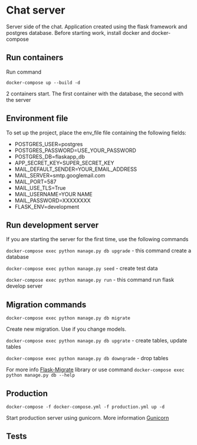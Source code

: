# Chat server
Server side of the chat. Application created using the flask framework and postgres database.
Before starting work, install docker and docker-compose
## Run containers
Run command 

```docker-compose up --build -d``` 

2 containers start. The first container with the database, the second with the server

## Environment file
To set up the project, place the env_file file containing the following fields:
* POSTGRES_USER=postgres
* POSTGRES_PASSWORD=USE_YOUR_PASSWORD
* POSTGRES_DB=flaskapp_db
* APP_SECRET_KEY=SUPER_SECRET_KEY
* MAIL_DEFAULT_SENDER=YOUR_EMAIL_ADDRESS
* MAIL_SERVER=smtp.googlemail.com
* MAIL_PORT=587
* MAIL_USE_TLS=True
* MAIL_USERNAME=YOUR NAME
* MAIL_PASSWORD=XXXXXXXX
* FLASK_ENV=development

## Run development server

If you are starting the server for the first time, use the following commands

```docker-compose exec python manage.py db upgrade``` - this command create a database

```docker-compose exec python manage.py seed``` - create test data

```docker-compose exec python manage.py run``` - this command run flask develop server

## Migration commands

```docker-compose exec python manage.py db migrate```

Create new migration. Use if you change models.

```docker-compose exec python manage.py db upgrate``` - create tables, update tables

```docker-compose exec python manage.py db downgrade``` - drop tables

For more info [Flask-Migrate](https://flask-migrate.readthedocs.io/en/latest/) library or use command ```docker-compose exec python manage.py db --help```

## Production 

```docker-compose -f docker-compose.yml -f production.yml up -d```

Start production server using gunicorn. More information [Gunicorn](https://gunicorn.org/)

## Tests




